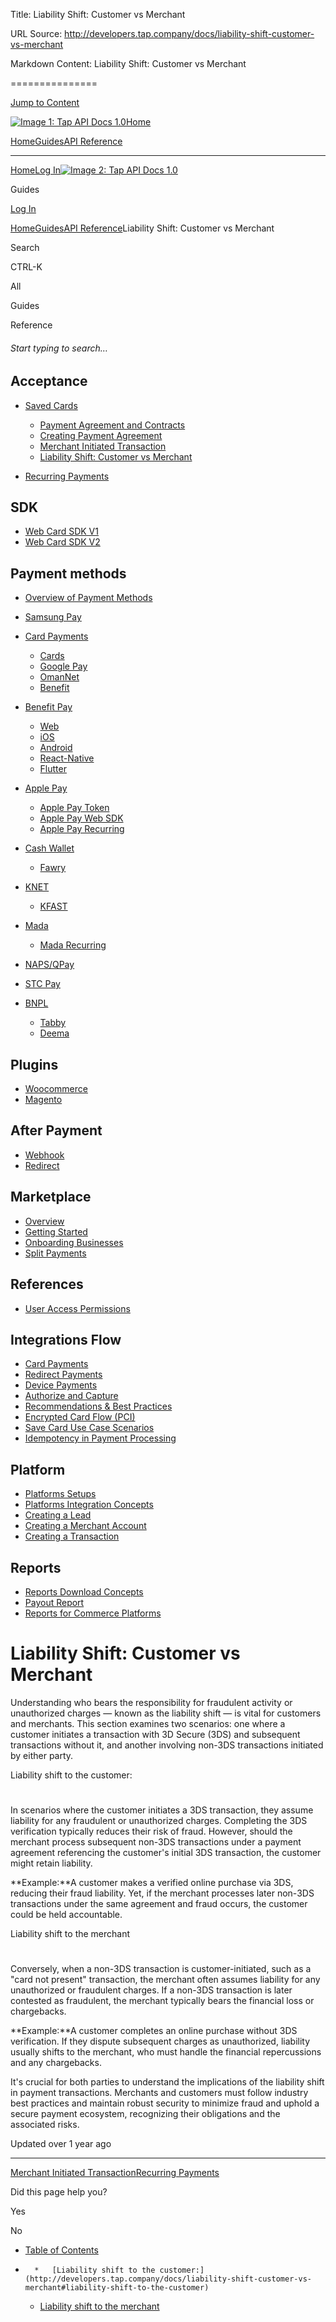 Title: Liability Shift: Customer vs Merchant

URL Source: http://developers.tap.company/docs/liability-shift-customer-vs-merchant

Markdown Content:
Liability Shift: Customer vs Merchant

===============

[Jump to Content](http://developers.tap.company/docs/liability-shift-customer-vs-merchant#content)

[![Image 1: Tap API Docs 1.0](https://files.readme.io/cc73b8e-tap-logo-white.svg)](http://developers.tap.company/)[Home](http://developers.tap.company/)

[Home](http://developers.tap.company/)[Guides](http://developers.tap.company/docs)[API Reference](http://developers.tap.company/reference)

* * *

[Home](http://developers.tap.company/)[Log In](http://developers.tap.company/login?redirect_uri=/docs/liability-shift-customer-vs-merchant)[![Image 2: Tap API Docs 1.0](https://files.readme.io/cc73b8e-tap-logo-white.svg)](http://developers.tap.company/)

Guides

[Log In](http://developers.tap.company/login?redirect_uri=/docs/liability-shift-customer-vs-merchant)

[Home](http://developers.tap.company/)[Guides](http://developers.tap.company/docs)[API Reference](http://developers.tap.company/reference)Liability Shift: Customer vs Merchant

Search

CTRL-K

All

Guides

Reference

###### Start typing to search…

Acceptance
----------

*   [Saved Cards](http://developers.tap.company/docs/saved-cards)
    *   [Payment Agreement and Contracts](http://developers.tap.company/docs/payment-agreement)
    *   [Creating Payment Agreement](http://developers.tap.company/docs/creating-payment-agreement)
    *   [Merchant Initiated Transaction](http://developers.tap.company/docs/merchant-initiated-transaction)
    *   [Liability Shift: Customer vs Merchant](http://developers.tap.company/docs/liability-shift-customer-vs-merchant)

*   [Recurring Payments](http://developers.tap.company/docs/recurring-payments)

SDK
---

*   [Web Card SDK V1](http://developers.tap.company/docs/card-sdk-web-v1)
*   [Web Card SDK V2](http://developers.tap.company/docs/card-sdk-web-v2)

Payment methods
---------------

*   [Overview of Payment Methods](http://developers.tap.company/docs/payment-methods)
*   [Samsung Pay](http://developers.tap.company/docs/samsung-pay-token)
*   [Card Payments](http://developers.tap.company/docs/card-payments)
    *   [Cards](http://developers.tap.company/docs/cards)
    *   [Google Pay](http://developers.tap.company/docs/google-pay)
    *   [OmanNet](http://developers.tap.company/docs/omannet)
    *   [Benefit](http://developers.tap.company/docs/benefit)

*   [Benefit Pay](http://developers.tap.company/docs/benefitpay-sdk)
    *   [Web](http://developers.tap.company/docs/benefitpay-web-sdk)
    *   [iOS](http://developers.tap.company/docs/benefitpay-sdk-ios)
    *   [Android](http://developers.tap.company/docs/benefitpay-sdk-android)
    *   [React-Native](http://developers.tap.company/docs/benefitpay-sdk-reactnative)
    *   [Flutter](http://developers.tap.company/docs/benefitpay-sdk-flutter)

*   [Apple Pay](http://developers.tap.company/docs/apple-pay)
    *   [Apple Pay Token](http://developers.tap.company/docs/apple-pay-token)
    *   [Apple Pay Web SDK](http://developers.tap.company/docs/apple-pay-web-sdk)
    *   [Apple Pay Recurring](http://developers.tap.company/docs/apple-pay-recurring)

*   [Cash Wallet](http://developers.tap.company/docs/fawry)
    *   [Fawry](http://developers.tap.company/docs/fawry)

*   [KNET](http://developers.tap.company/docs/knet)
    *   [KFAST](http://developers.tap.company/docs/kfast)

*   [Mada](http://developers.tap.company/docs/mada)
    *   [Mada Recurring](http://developers.tap.company/docs/mada-recurring)

*   [NAPS/QPay](http://developers.tap.company/docs/qpay)
*   [STC Pay](http://developers.tap.company/docs/stcpay)
*   [BNPL](http://developers.tap.company/docs/tabby)
    *   [Tabby](http://developers.tap.company/docs/tabby)
    *   [Deema](http://developers.tap.company/docs/deema)

Plugins
-------

*   [Woocommerce](http://developers.tap.company/docs/woocommerce)
*   [Magento](http://developers.tap.company/docs/magento)

After Payment
-------------

*   [Webhook](http://developers.tap.company/docs/webhook)
*   [Redirect](http://developers.tap.company/docs/redirect)

Marketplace
-----------

*   [Overview](http://developers.tap.company/docs/marketplace-overview)
*   [Getting Started](http://developers.tap.company/docs/marketplace-getting-started)
*   [Onboarding Businesses](http://developers.tap.company/docs/marketplace-onboarding-businesses)
*   [Split Payments](http://developers.tap.company/docs/marketplace-split-payments)

References
----------

*   [User Access Permissions](http://developers.tap.company/docs/user-access-permissions)

Integrations Flow
-----------------

*   [Card Payments](http://developers.tap.company/docs/card-payments-integration-flow)
*   [Redirect Payments](http://developers.tap.company/docs/redirect-payments-integration-flow)
*   [Device Payments](http://developers.tap.company/docs/device-payments-integration-flow)
*   [Authorize and Capture](http://developers.tap.company/docs/authorize-and-capture)
*   [Recommendations & Best Practices](http://developers.tap.company/docs/recommendations-best-practices)
*   [Encrypted Card Flow (PCI)](http://developers.tap.company/docs/encrypted-card-flow-pci)
*   [Save Card Use Case Scenarios](http://developers.tap.company/docs/save-card-use-case-scenarios)
*   [Idempotency in Payment Processing](http://developers.tap.company/docs/idempotency)

Platform
--------

*   [Platforms Setups](http://developers.tap.company/docs/platforms-setup)
*   [Platforms Integration Concepts](http://developers.tap.company/docs/platforms-integration-concepts)
*   [Creating a Lead](http://developers.tap.company/docs/creating-a-lead)
*   [Creating a Merchant Account](http://developers.tap.company/docs/creating-a-merchant-account)
*   [Creating a Transaction](http://developers.tap.company/docs/creating-a-transaction)

Reports
-------

*   [Reports Download Concepts](http://developers.tap.company/docs/reports-concepts)
*   [Payout Report](http://developers.tap.company/docs/payout-report)
*   [Reports for Commerce Platforms](http://developers.tap.company/docs/commerce-platform-reports)

Liability Shift: Customer vs Merchant
=====================================

Understanding who bears the responsibility for fraudulent activity or unauthorized charges — known as the liability shift — is vital for customers and merchants. This section examines two scenarios: one where a customer initiates a transaction with 3D Secure (3DS) and subsequent transactions without it, and another involving non-3DS transactions initiated by either party.

Liability shift to the customer:

[](http://developers.tap.company/docs/liability-shift-customer-vs-merchant#liability-shift-to-the-customer)
=============================================================================================================================================

In scenarios where the customer initiates a 3DS transaction, they assume liability for any fraudulent or unauthorized charges. Completing the 3DS verification typically reduces their risk of fraud. However, should the merchant process subsequent non-3DS transactions under a payment agreement referencing the customer's initial 3DS transaction, the customer might retain liability.

**Example:**A customer makes a verified online purchase via 3DS, reducing their fraud liability. Yet, if the merchant processes later non-3DS transactions under the same agreement and fraud occurs, the customer could be held accountable.

Liability shift to the merchant

[](http://developers.tap.company/docs/liability-shift-customer-vs-merchant#liability-shift-to-the-merchant)
============================================================================================================================================

Conversely, when a non-3DS transaction is customer-initiated, such as a "card not present" transaction, the merchant often assumes liability for any unauthorized or fraudulent charges. If a non-3DS transaction is later contested as fraudulent, the merchant typically bears the financial loss or chargebacks.

**Example:**A customer completes an online purchase without 3DS verification. If they dispute subsequent charges as unauthorized, liability usually shifts to the merchant, who must handle the financial repercussions and any chargebacks.

It's crucial for both parties to understand the implications of the liability shift in payment transactions. Merchants and customers must follow industry best practices and maintain robust security to minimize fraud and uphold a secure payment ecosystem, recognizing their obligations and the associated risks.

Updated over 1 year ago

* * *

[Merchant Initiated Transaction](http://developers.tap.company/docs/merchant-initiated-transaction)[Recurring Payments](http://developers.tap.company/docs/recurring-payments)

Did this page help you?

Yes

No

*   [Table of Contents](http://developers.tap.company/docs/liability-shift-customer-vs-merchant#)
*       *   [Liability shift to the customer:](http://developers.tap.company/docs/liability-shift-customer-vs-merchant#liability-shift-to-the-customer)
    *   [Liability shift to the merchant](http://developers.tap.company/docs/liability-shift-customer-vs-merchant#liability-shift-to-the-merchant)
